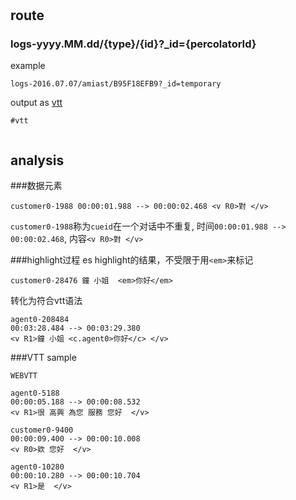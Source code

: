 # 

## route

### logs-yyyy.MM.dd/{type}/{id}?_id={percolatorId}

example
```
logs-2016.07.07/amiast/B95F18EFB9?_id=temporary
```

output as [vtt](http://html5doctor.com/video-subtitling-and-webvtt/)

```
#vtt


```

## analysis

###数据元素
```
customer0-1988 00:00:01.988 --> 00:00:02.468 <v R0>對 </v> 
```
`customer0-1988`称为`cueid`在一个对话中不重复, 时间`00:00:01.988 --> 00:00:02.468`, 内容`<v R0>對 </v> `

###highlight过程
es highlight的结果，不受限于用`<em>`来标记
```
customer0-28476 鐘 小姐  <em>你好</em>
```
转化为符合vtt语法
```vtt
agent0-208484
00:03:28.484 --> 00:03:29.380
<v R1>鐘 小姐 <c.agent0>你好</c> </v>
```

###VTT sample
```vtt
WEBVTT

agent0-5188
00:00:05.188 --> 00:00:08.532
<v R1>很 高興 為您 服務 您好  </v>

customer0-9400
00:00:09.400 --> 00:00:10.008
<v R0>欸 您好  </v>

agent0-10280
00:00:10.280 --> 00:00:10.704
<v R1>是  </v>
```